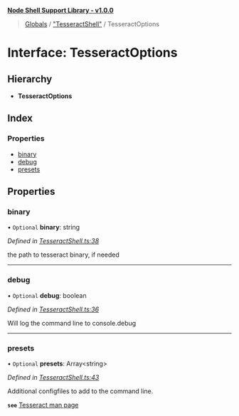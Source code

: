 **[Node Shell Support Library - v1.0.0](../README.md)**

> [Globals](../globals.md) / ["TesseractShell"](../modules/_tesseractshell_.md) / TesseractOptions

# Interface: TesseractOptions

## Hierarchy

* **TesseractOptions**

## Index

### Properties

* [binary](_tesseractshell_.tesseractoptions.md#binary)
* [debug](_tesseractshell_.tesseractoptions.md#debug)
* [presets](_tesseractshell_.tesseractoptions.md#presets)

## Properties

### binary

• `Optional` **binary**: string

*Defined in [TesseractShell.ts:38](https://github.com/Madrok/node-shell-support/blob/e645dcf/src/TesseractShell.ts#L38)*

the path to tesseract binary, if needed

___

### debug

• `Optional` **debug**: boolean

*Defined in [TesseractShell.ts:36](https://github.com/Madrok/node-shell-support/blob/e645dcf/src/TesseractShell.ts#L36)*

Will log the command line to console.debug

___

### presets

• `Optional` **presets**: Array\<string>

*Defined in [TesseractShell.ts:43](https://github.com/Madrok/node-shell-support/blob/e645dcf/src/TesseractShell.ts#L43)*

Additional configfiles to add to the command line.

**`see`** [Tesseract man page](https://github.com/tesseract-ocr/tesseract/blob/master/doc/tesseract.1.asc)
